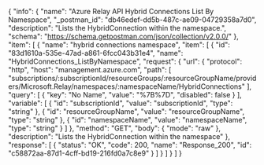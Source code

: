 {
  "info": {
    "name": "Azure Relay API Hybrid Connections List By Namespace",
    "_postman_id": "db46edef-dd5b-487c-ae09-04729358a7d0",
    "description": "Lists the HybridConnection within the namespace.",
    "schema": "https://schema.getpostman.com/json/collection/v2.0.0/"
  },
  "item": [
    {
      "name": "hybrid connections namespace",
      "item": [
        {
          "id": "83d1610a-535e-47ad-a861-6fcc043b31e4",
          "name": "HybridConnections_ListByNamespace",
          "request": {
            "url": {
              "protocol": "http",
              "host": "management.azure.com",
              "path": [
                "subscriptions/:subscriptionId/resourceGroups/:resourceGroupName/providers/Microsoft.Relay/namespaces/:namespaceName/HybridConnections"
              ],
              "query": [
                {
                  "key": "No Name",
                  "value": "%7B%7D",
                  "disabled": false
                }
              ],
              "variable": [
                {
                  "id": "subscriptionId",
                  "value": "subscriptionId",
                  "type": "string"
                },
                {
                  "id": "resourceGroupName",
                  "value": "resourceGroupName",
                  "type": "string"
                },
                {
                  "id": "namespaceName",
                  "value": "namespaceName",
                  "type": "string"
                }
              ]
            },
            "method": "GET",
            "body": {
              "mode": "raw"
            },
            "description": "Lists the HybridConnection within the namespace"
          },
          "response": [
            {
              "status": "OK",
              "code": 200,
              "name": "Response_200",
              "id": "c58872aa-87d1-4cff-bd19-216fd0a7c8e9"
            }
          ]
        }
      ]
    }
  ]
}